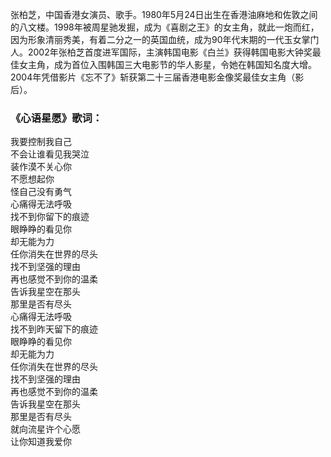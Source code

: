

张柏芝，中国香港女演员、歌手。1980年5月24日出生在香港油麻地和佐敦之间的八文楼。1998年被周星驰发掘，成为《喜剧之王》的女主角，就此一炮而红，因为形象清丽秀美，有着二分之一的英国血统，成为90年代末期的一代玉女掌门人。2002年张柏芝首度进军国际，主演韩国电影《白兰》获得韩国电影大钟奖最佳女主角，成为首位入围韩国三大电影节的华人影星，令她在韩国知名度大增。2004年凭借影片《忘不了》斩获第二十三届香港电影金像奖最佳女主角（影后）。

### 《心语星愿》歌词：

我要控制我自己  
不会让谁看见我哭泣  
装作漠不关心你  
不愿想起你  
怪自己没有勇气  
心痛得无法呼吸  
找不到你留下的痕迹  
眼睁睁的看见你  
却无能为力  
任你消失在世界的尽头  
找不到坚强的理由  
再也感觉不到你的温柔  
告诉我星空在那头  
那里是否有尽头  
心痛得无法呼吸  
找不到昨天留下的痕迹  
眼睁睁的看见你  
却无能为力  
任你消失在世界的尽头  
找不到坚强的理由  
再也感觉不到你的温柔  
告诉我星空在那头  
那里是否有尽头  
就向流星许个心愿  
让你知道我爱你

